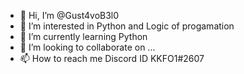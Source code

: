 - 👋 Hi, I’m @Gust4voB3l0
- 👀 I’m interested in Python and Logic of progamation
- 🌱 I’m currently learning Python
- 💞️ I’m looking to collaborate on ...
- 📫 How to reach me Discord ID KKFO1#2607

<!---
Gust4voB3l0/Gust4voB3l0 is a ✨ special ✨ repository because its `README.md` (this file) appears on your GitHub profile.
You can click the Preview link to take a look at your changes.
--->
